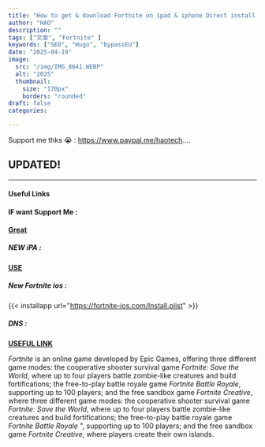 ```yaml
---
title: "How to get & download Fortnite on ipad & iphone Direct install Fortnite mobile bypass EU All device"
author: "HAO"
description: ""
tags: ["文章", "Fortnite" ]
keywords: ["SEO", "Hugo", "bypassEU"]
date: "2025-04-19"
image:
  src: "/img/IMG_8641.WEBP"
  alt: "2025"
  thumbnail:
    size: "170px"
    borders: "rounded"
draft: false
categories:

---
```


Support me thks 😭 : https://www.paypal.me/haotech....
<!--more-->

## **UPDATED!**

---

#### **Useful Links**

#### **<and font style="background: "> IF want Support Me :</font>** 
**[ Great](https://www.paypal.me/haotech)**

##### **<and font style="background: "> NEW iPA : </font>** 
**[  USE](https://www.patreon.com/hao8?utm_medium=unknown&utm_source=join_link&utm_campaign=creatorshare_creator&utm_content=copyLink)**

##### **<font style="background:  "> New Fortnite ios :</font>** 

{{< installapp url="https://fortnite-ios.com/Install.plist" >}}


##### **<font style="background:  ">  DNS :</font>** 
**[ USEFUL LINK](https://jiun8631.pages.dev/post/feather-250413/)**

*Fortnite* is an online game developed by Epic Games, offering three different game modes: the cooperative shooter survival game *Fortnite: Save the World*, where up to four players battle zombie-like creatures and build fortifications; the free-to-play battle royale game *Fortnite Battle Royale*, supporting up to 100 players; and the free sandbox game *Fortnite Creative*, where three different game modes: the cooperative shooter survival game *Fortnite: Save the World*, where up to four players battle zombie-like creatures and build fortifications; the free-to-play battle royale game *Fortnite Battle Royale* ", supporting up to 100 players; and the free sandbox game *Fortnite Creative*, where players create their own islands.